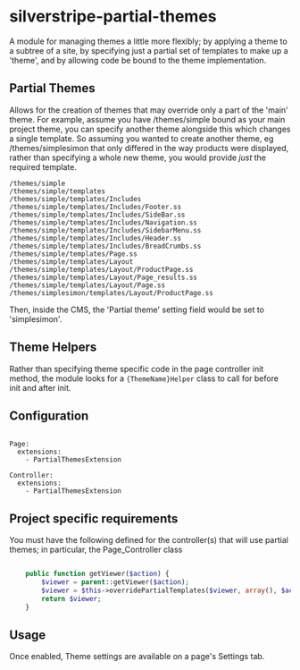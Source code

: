 # silverstripe-partial-themes

A module for managing themes a little more flexibly; by applying a theme to a subtree of a site, by specifying just a partial set of templates to make up a 'theme', and by allowing code be bound to the theme implementation. 

## Partial Themes

Allows for the creation of themes that may override only a part of the 'main' theme. For example, assume you have /themes/simple bound as your main project theme, you can specify another theme alongside this which changes a single template. So assuming you wanted to create another theme, eg /themes/simplesimon that only differed in the way products were displayed, rather than specifying a whole new theme, you would provide _just_ the required template. 

```
/themes/simple
/themes/simple/templates
/themes/simple/templates/Includes
/themes/simple/templates/Includes/Footer.ss
/themes/simple/templates/Includes/SideBar.ss
/themes/simple/templates/Includes/Navigation.ss
/themes/simple/templates/Includes/SidebarMenu.ss
/themes/simple/templates/Includes/Header.ss
/themes/simple/templates/Includes/BreadCrumbs.ss
/themes/simple/templates/Page.ss
/themes/simple/templates/Layout
/themes/simple/templates/Layout/ProductPage.ss
/themes/simple/templates/Layout/Page_results.ss
/themes/simple/templates/Layout/Page.ss
/themes/simplesimon/templates/Layout/ProductPage.ss
```

Then, inside the CMS, the 'Partial theme' setting field would be set to 'simplesimon'. 

## Theme Helpers

Rather than specifying theme specific code in the page controller init method, the module looks for a `{ThemeName}Helper` class to call for before init and after init. 

## Configuration

```

Page:
  extensions:
    - PartialThemesExtension

Controller:
  extensions:
    - PartialThemesExtension

```

## Project specific requirements

You must have the following defined for the controller(s) that will use partial themes; in particular, the
Page_Controller class


```php

    public function getViewer($action) {
        $viewer = parent::getViewer($action);
        $viewer = $this->overridePartialTemplates($viewer, array(), $action);
        return $viewer;
    }
```

## Usage

Once enabled, Theme settings are available on a page's Settings tab.

